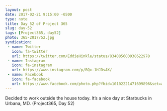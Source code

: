 ```yaml
---
layout: post
date: 2017-02-21 9:15:00 -0500
type: note
title: Day 52 of Project 365
slug: day-52
tags: [Project365, day52]
photo: 365-2017/52.jpg
syndication:
 - name: Twitter
   icon: fa-twitter
   url: https://twitter.com/EddieHinkle/status/834085680938622978
 - name: Instagram
   icon: fa-instagram
   url: https://www.instagram.com/p/BQx-1HJDsAX/
 - name: Facebook
   icon: fa-facebook
   url: https://www.facebook.com/photo.php?fbid=10102221471699896&set=a.10102131355967546.1073741838.19506647
---
```

Decided to work outside the house today. It’s a nice day at Starbucks in Urbana, MD. (Project365, Day 52)